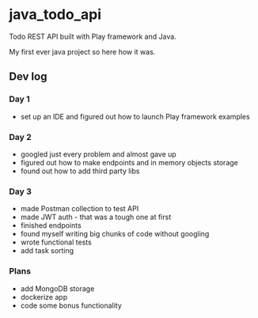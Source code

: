 # java_todo_api

Todo REST API built with Play framework and Java.

My first ever java project so here how it was.

## Dev log

### Day 1

* set up an IDE and figured out how to launch Play framework examples

### Day 2

* googled just every problem and almost gave up
* figured out how to make endpoints and in memory objects storage
* found out how to add third party libs

### Day 3

* made Postman collection to test API
* made JWT auth - that was a tough one at first
* finished endpoints
* found myself writing big chunks of code without googling
* wrote functional tests
* add task sorting

### Plans

* add MongoDB storage
* dockerize app
* code some bonus functionality
